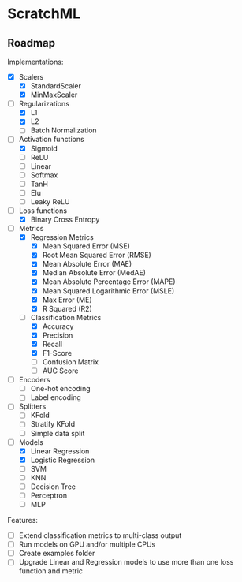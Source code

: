 # ScratchML

## Roadmap

Implementations:

- [x] Scalers
    - [x] StandardScaler
    - [x] MinMaxScaler
- [ ] Regularizations
    - [x] L1
    - [x] L2
    - [ ] Batch Normalization
- [ ] Activation functions
    - [x] Sigmoid
    - [ ] ReLU
    - [ ] Linear
    - [ ] Softmax
    - [ ] TanH
    - [ ] Elu
    - [ ] Leaky ReLU
- [ ] Loss functions
    - [x] Binary Cross Entropy
- [ ] Metrics
    - [x] Regression Metrics
        - [x] Mean Squared Error (MSE)
        - [x] Root Mean Squared Error (RMSE)
        - [x] Mean Absolute Error (MAE)
        - [x] Median Absolute Error (MedAE)
        - [x] Mean Absolute Percentage Error (MAPE)
        - [x] Mean Squared Logarithmic Error (MSLE)
        - [x] Max Error (ME)
        - [x] R Squared (R2)
    - [ ] Classification Metrics
        - [x] Accuracy
        - [x] Precision
        - [x] Recall
        - [x] F1-Score
        - [ ] Confusion Matrix
        - [ ] AUC Score
- [ ] Encoders
    - [ ] One-hot encoding
    - [ ] Label encoding
- [ ] Splitters
    - [ ] KFold
    - [ ] Stratify KFold
    - [ ] Simple data split
- [ ] Models
    - [x] Linear Regression
    - [x] Logistic Regression
    - [ ] SVM
    - [ ] KNN
    - [ ] Decision Tree
    - [ ] Perceptron
    - [ ] MLP

Features:

- [ ] Extend classification metrics to multi-class output
- [ ] Run models on GPU and/or multiple CPUs
- [ ] Create examples folder
- [ ] Upgrade Linear and Regression models to use more than one loss function and metric